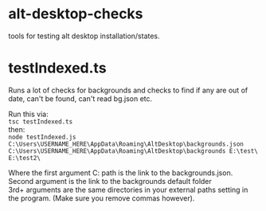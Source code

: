 # alt-desktop-checks
tools for testing alt desktop installation/states.


# testIndexed.ts
Runs a lot of checks for backgrounds and checks to find if any are out of date, can't be found, can't read bg.json etc.  

Run this via:  
```tsc testIndexed.ts```  
then:  
```node testIndexed.js C:\Users\USERNAME_HERE\AppData\Roaming\AltDesktop\backgrounds.json C:\Users\USERNAME_HERE\AppData\Roaming\AltDesktop\backgrounds E:\test\ E:\test2\```  

Where the first argument C: path is the link to the backgrounds.json.  
Second argument is the link to the backgrounds default folder  
3rd+ arguments are the same directories in your external paths setting in the program. (Make sure you remove commas however).  
